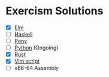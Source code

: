 # Exercism Solutions
- [x] [Elm](elm/README.md#exercism-elm-solutions)
- [ ] [Haskell](https://github.com/fruit-in/exercism-solution/tree/hs/haskell)
- [ ] [Pony](https://github.com/fruit-in/exercism-solution/tree/pony/pony)
- [ ] [Python](https://github.com/fruit-in/exercism-solution/tree/py/python) (Ongoing)
- [x] [Rust](rust/README.md#exercism-rust-solutions)
- [x] [Vim script](vimscript/README.md#exercism-vim-script-solutions)
- [ ] x86-64 Assembly
